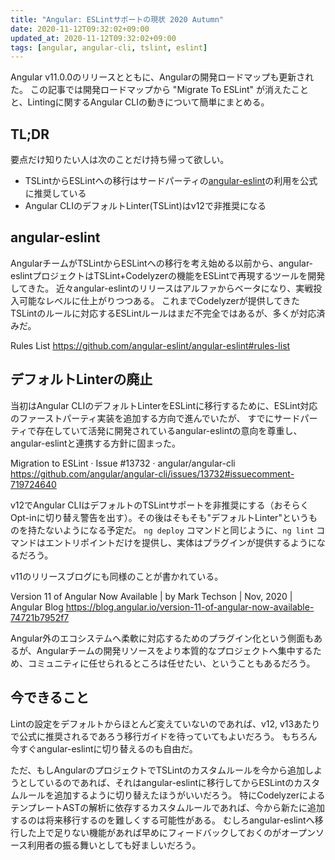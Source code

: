 ```yaml
---
title: "Angular: ESLintサポートの現状 2020 Autumn"
date: 2020-11-12T09:32:02+09:00
updated_at: 2020-11-12T09:32:02+09:00
tags: [angular, angular-cli, tslint, eslint]
---
```


Angular v11.0.0のリリースとともに、Angularの開発ロードマップも更新された。
この記事では開発ロードマップから "Migrate To ESLint" が消えたことと、Lintingに関するAngular CLIの動きについて簡単にまとめる。

## TL;DR

要点だけ知りたい人は次のことだけ持ち帰って欲しい。

- TSLintからESLintへの移行はサードパーティの[angular-eslint][]の利用を公式に推奨している
- Angular CLIのデフォルトLinter(TSLint)はv12で非推奨になる

## angular-eslint 

AngularチームがTSLintからESLintへの移行を考え始める以前から、angular-eslintプロジェクトはTSLint+Codelyzerの機能をESLintで再現するツールを開発してきた。
近々angular-eslintのリリースはアルファからベータになり、実戦投入可能なレベルに仕上がりつつある。
これまでCodelyzerが提供してきたTSLintのルールに対応するESLintルールはまだ不完全ではあるが、多くが対応済みだ。

Rules List
https://github.com/angular-eslint/angular-eslint#rules-list


## デフォルトLinterの廃止

当初はAngular CLIのデフォルトLinterをESLintに移行するために、ESLint対応のファーストパーティ実装を追加する方向で進んでいたが、
すでにサードパーティで存在していて活発に開発されているangular-eslintの意向を尊重し、angular-eslintと連携する方針に固まった。

Migration to ESLint · Issue #13732 · angular/angular-cli 
https://github.com/angular/angular-cli/issues/13732#issuecomment-719724640

v12でAngular CLIはデフォルトのTSLintサポートを非推奨にする（おそらくOpt-inに切り替え警告を出す）。その後はそもそも"デフォルトLinter"というものを持たないようになる予定だ。
`ng deploy` コマンドと同じように、`ng lint` コマンドはエントリポイントだけを提供し、実体はプラグインが提供するようになるだろう。

v11のリリースブログにも同様のことが書かれている。

Version 11 of Angular Now Available | by Mark Techson | Nov, 2020 | Angular Blog 
https://blog.angular.io/version-11-of-angular-now-available-74721b7952f7

Angular外のエコシステムへ柔軟に対応するためのプラグイン化という側面もあるが、Angularチームの開発リソースをより本質的なプロジェクトへ集中するため、コミュニティに任せられるところは任せたい、ということもあるだろう。

## 今できること

Lintの設定をデフォルトからほとんど変えていないのであれば、v12, v13あたりで公式に推奨されるであろう移行ガイドを待っていてもよいだろう。
もちろん今すぐangular-eslintに切り替えるのも自由だ。

ただ、もしAngularのプロジェクトでTSLintのカスタムルールを今から追加しようとしているのであれば、それはangular-eslintに移行してからESLintのカスタムルールを追加するように切り替えたほうがいいだろう。
特にCodelyzerによるテンプレートASTの解析に依存するカスタムルールであれば、今から新たに追加するのは将来移行するのを難しくする可能性がある。
むしろangular-eslintへ移行した上で足りない機能があれば早めにフィードバックしておくのがオープンソース利用者の振る舞いとしても好ましいだろう。

[angular-eslint]: https://github.com/angular-eslint/angular-eslint

